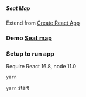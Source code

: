##### Seat Map

Extend from [Create React App](https://github.com/facebook/create-react-app) 

### Demo [Seat map](https://testfirebase-63f4b.firebaseapp.com/)

### Setup to run app

Require React 16.8, node 11.0

`yarn` 

`yarn` start

